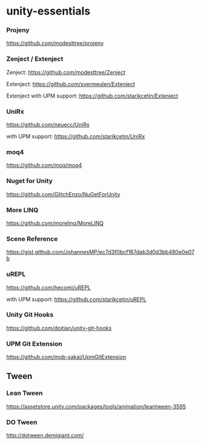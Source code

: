 # unity-essentials

### Projeny
https://github.com/modesttree/projeny

### Zenject / Extenject
Zenject: https://github.com/modesttree/Zenject

Extenject: https://github.com/svermeulen/Extenject

Extenject with UPM support: https://github.com/starikcetin/Extenject

### UniRx
https://github.com/neuecc/UniRx

with UPM support: https://github.com/starikcetin/UniRx

### moq4
https://github.com/moq/moq4

### Nuget for Unity
https://github.com/GlitchEnzo/NuGetForUnity

### More LINQ
https://github.com/morelinq/MoreLINQ

### Scene Reference
https://gist.github.com/JohannesMP/ec7d3f0bcf167dab3d0d3bb480e0e07b

### uREPL
https://github.com/hecomi/uREPL

with UPM support: https://github.com/starikcetin/uREPL

### Unity Git Hooks
https://github.com/doitian/unity-git-hooks

### UPM Git Extension
https://github.com/mob-sakai/UpmGitExtension


## Tween

### Lean Tween
https://assetstore.unity.com/packages/tools/animation/leantween-3595

### DO Tween
http://dotween.demigiant.com/
